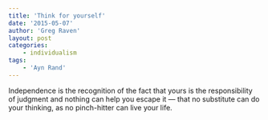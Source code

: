 ```yaml
---
title: 'Think for yourself'
date: '2015-05-07'
author: 'Greg Raven'
layout: post
categories:
    - individualism
tags:
    - 'Ayn Rand'
---
```


Independence is the recognition of the fact that yours is the responsibility of judgment and nothing can help you escape it — that no substitute can do your thinking, as no pinch-hitter can live your life.